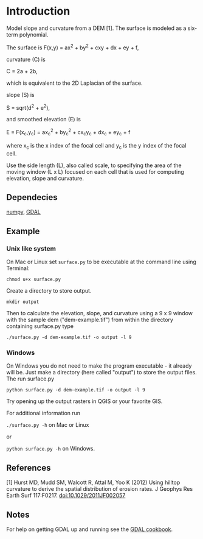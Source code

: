 Introduction
============
Model slope and curvature from a DEM [1]. The surface is modeled as a six-term polynomial. 

The surface is
F(x,y) = ax<sup>2</sup> + by<sup>2</sup> + cxy + dx + ey + f,

curvature (C) is 

C = 2a + 2b,

which is equivalent to the 2D Laplacian of the surface.

slope (S) is

S = sqrt(d<sup>2</sup> + e<sup>2</sup>),

and smoothed elevation (E) is

E = F(x<sub>c</sub>,y<sub>c</sub>) = ax<sub>c</sub><sup>2</sup> + by<sub>c</sub><sup>2</sup> + cx<sub>c</sub>y<sub>c</sub> + dx<sub>c</sub> + ey<sub>c</sub> + f

where x<sub>c</sub> is the x index of the focal cell and y<sub>c</sub> is the y index of the focal cell.

Use the side length (L), also called scale, to specifying the area of the moving window (L x L) focused on each cell that is used for computing elevation, slope and curvature.

Dependecies
---------
<a href="www.numpy.org">numpy</a>, <a href="http://trac.osgeo.org/gdal/wiki/GdalOgrInPython">GDAL</a>

Example
---------
### Unix like system

On Mac or Linux set `surface.py` to be executable at the command line using Terminal:

`chmod u+x surface.py`

Create a directory to store output.

`mkdir output`

Then to calculate the elevation, slope, and curvature using a 9 x 9 window with the sample dem ("dem-example.tif") from within the directory containing surface.py type

`./surface.py -d dem-example.tif -o output -l 9`

### Windows

On Windows you do not need to make the program executable - it already will be. Just make a directory (here called "output") to store the output files.  The run surface.py

`python surface.py -d dem-example.tif -o output -l 9`

Try opening up the output rasters in QGIS or your favorite GIS.

For additional information run

`./surface.py -h` on Mac or Linux 

or

`python surface.py -h` on Windows.


References
---------
[1] Hurst MD, Mudd SM, Walcott R, Attal M, Yoo K (2012) Using hilltop curvature to derive the spatial distribution of erosion rates. J Geophys Res Earth Surf 117:F0217. <a href="http://doi:10.1029/2011JF002057">doi:10.1029/2011JF002057</a>


Notes
---------
For help on getting GDAL up and running see the <a href="http://pcjericks.github.io/py-gdalogr-cookbook/">GDAL cookbook</a>.